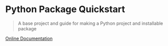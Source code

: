 # Python Package Quickstart
> A base project and guide for making a Python project and installable package


[Online Documentation](https://michaelcurrin.github.io/python-package-quickstart/)
